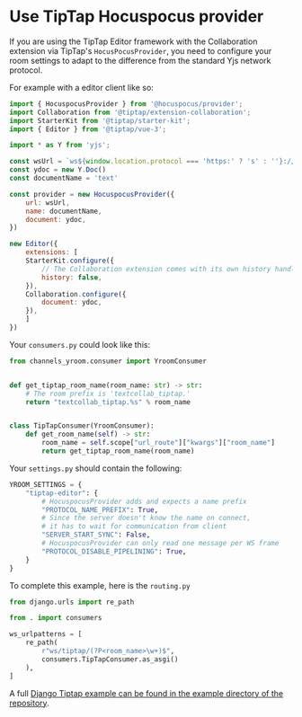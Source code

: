 # Use TipTap Hocuspocus provider

If you are using the TipTap Editor framework with the Collaboration extension via TipTap's `HocusPocusProvider`, you need to configure your room settings to adapt to the difference from the standard Yjs network protocol.

For example with a editor client like so:


```javascript
import { HocuspocusProvider } from '@hocuspocus/provider';
import Collaboration from '@tiptap/extension-collaboration';
import StarterKit from '@tiptap/starter-kit';
import { Editor } from '@tiptap/vue-3';

import * as Y from 'yjs';

const wsUrl = `ws${window.location.protocol === 'https:' ? 's' : ''}://${window.location.host}/ws/tiptap/test`
const ydoc = new Y.Doc()
const documentName = 'text'

const provider = new HocuspocusProvider({
    url: wsUrl,
    name: documentName,
    document: ydoc,
})

new Editor({
    extensions: [
    StarterKit.configure({
        // The Collaboration extension comes with its own history handling
        history: false,
    }),
    Collaboration.configure({
        document: ydoc,
    }),
    ]
})
```

Your `consumers.py` could look like this:

```python
from channels_yroom.consumer import YroomConsumer


def get_tiptap_room_name(room_name: str) -> str:
    # The room prefix is 'textcollab_tiptap.'
    return "textcollab_tiptap.%s" % room_name


class TipTapConsumer(YroomConsumer):
    def get_room_name(self) -> str:
        room_name = self.scope["url_route"]["kwargs"]["room_name"]
        return get_tiptap_room_name(room_name)

```

Your `settings.py` should contain the following:

```python
YROOM_SETTINGS = {
    "tiptap-editor": {
        # HocuspocusProvider adds and expects a name prefix
        "PROTOCOL_NAME_PREFIX": True,
        # Since the server doesn't know the name on connect,
        # it has to wait for communication from client
        "SERVER_START_SYNC": False,
        # HocuspocusProvider can only read one message per WS frame
        "PROTOCOL_DISABLE_PIPELINING": True,
    }
}
```

To complete this example, here is the `routing.py`

```python
from django.urls import re_path

from . import consumers

ws_urlpatterns = [
    re_path(
        r"ws/tiptap/(?P<room_name>\w+)$",
        consumers.TipTapConsumer.as_asgi()
    ),
]
```

A full [Django Tiptap example can be found in the example directory of the repository](https://github.com/stefanw/channels-yroom/tree/main/example).
